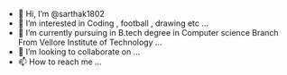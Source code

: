 - 👋 Hi, I’m @sarthak1802
- 👀 I’m interested in Coding , football , drawing etc ...
- 🌱 I’m currently pursuing in B.tech degree in Computer science Branch From Vellore Institute of Technology ...
- 💞️ I’m looking to collaborate on ...
- 📫 How to reach me ...

<!---
sarthak1802/sarthak1802 is a ✨ special ✨ repository because its `README.md` (this file) appears on your GitHub profile.
You can click the Preview link to take a look at your changes.
--->
